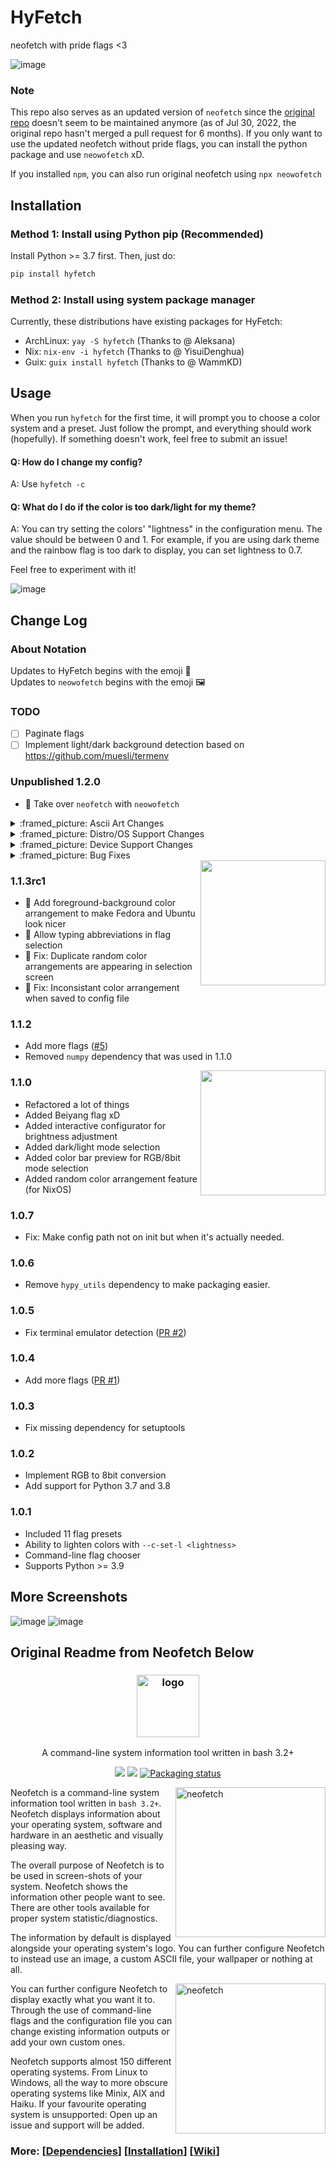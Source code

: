 # HyFetch

neofetch with pride flags <3

![image](https://user-images.githubusercontent.com/22280294/162614541-af2b4660-f1f7-4287-b978-1aa2266ac70f.png)

### Note

This repo also serves as an updated version of `neofetch` since the [original repo](https://github.com/dylanaraps/neofetch) doesn't seem to be maintained anymore (as of Jul 30, 2022, the original repo hasn't merged a pull request for 6 months). If you only want to use the updated neofetch without pride flags, you can install the python package and use `neowofetch` xD.

If you installed `npm`, you can also run original neofetch using `npx neowofetch`

## Installation

### Method 1: Install using Python pip (Recommended)

Install Python >= 3.7 first. Then, just do:

```sh
pip install hyfetch
```

### Method 2: Install using system package manager

Currently, these distributions have existing packages for HyFetch:

* ArchLinux: `yay -S hyfetch` (Thanks to @ Aleksana)
* Nix: `nix-env -i hyfetch` (Thanks to @ YisuiDenghua)
* Guix: `guix install hyfetch` (Thanks to @ WammKD)

## Usage

When you run `hyfetch` for the first time, it will prompt you to choose a color system and a preset. Just follow the prompt, and everything should work (hopefully). If something doesn't work, feel free to submit an issue!

#### Q: How do I change my config?

A: Use `hyfetch -c`

#### Q: What do I do if the color is too dark/light for my theme?

A: You can try setting the colors' "lightness" in the configuration menu. The value should be between 0 and 1. For example, if you are using dark theme and the rainbow flag is too dark to display, you can set lightness to 0.7.

Feel free to experiment with it!

![image](https://user-images.githubusercontent.com/22280294/162614553-eb758e4e-1936-472c-8ca7-b601c696c6eb.png)

## Change Log

### About Notation

Updates to HyFetch begins with the emoji :rainbow:  
Updates to `neowofetch` begins with the emoji :framed_picture:

### TODO

* [ ] Paginate flags
* [ ] Implement light/dark background detection based on https://github.com/muesli/termenv

### Unpublished 1.2.0

* :rocket: Take over `neofetch` with `neowofetch`

<details>
  <summary>:framed_picture: Ascii Art Changes</summary><br>

* Ascii - Add uwuntu (https://github.com/hykilpikonna/hyfetch/pull/9) (use it with `hyfetch --test-distro uwuntu` or `neowofetch --ascii_distro uwuntu`)
* Ascii - Better Void ascii art ([#10](https://github.com/hykilpikonna/hyfetch/pull/10))
* Ascii - Update old NixOS logo for compatibility (dylanaraps/neofetch#2114)

</details>

<details>
  <summary>:framed_picture: Distro/OS Support Changes</summary><br>

* OS - Identify macOS 13 Ventura ([#8](https://github.com/hykilpikonna/hyfetch/pull/8))
* OS - Windows 11 Fluent (dylanaraps/neofetch#2109)
* Distro - Add Asahi Linux (dylanaraps/neofetch#2079)
* Distro - Add CenterOS (dylanaraps/neofetch#2097)
* Distro - Add Finnix (dylanaraps/neofetch#2099)
* Distro - Add Miracle Linux (dylanaraps/neofetch#2085)
* Distro - Add Univalent (dylanaraps/neofetch#2162)
* Distro - Add NomadBSD (dylanaraps/neofetch#2147)
* Distro - Add GrapheneOS (dylanaraps/neofetch#2146)
* Distro - Add ShastraOS (dylanaraps/neofetch#2149)
* Distro - Add Ubuntu Touch (dylanaraps/neofetch#2167)
* Distro - Add Ubuntu Sway (dylanaraps/neofetch#2136)
* Distro - Add Orchid Linux (dylanaraps/neofetch#2144)
* Distro - Add AOSC OS/Retro (dylanaraps/neofetch#2124)
* Distro - Add Ultramarine Linux (dylanaraps/neofetch#2115)
* Distro - Improve NixOS version detection (dylanaraps/neofetch#2157)

</details>

<details>
  <summary>:framed_picture: Device Support Changes</summary><br>

* Terminal - Add Termux (dylanaraps/neofetch#2168)
* CPU - Add loongarch64 (dylanaraps/neofetch#2140)
* CPU - Identify CPU name for ARM / RISCV (dylanaraps/neofetch#2139)
* Battery - Fix file not found (dylanaraps/neofetch#2130)
* GPU - Identify open-kernal Nvidia driver version (dylanaraps/neofetch#2128)

</details>

<details>
  <summary>:framed_picture: Bug Fixes</summary><br>

* Bug Fix - Fix broken fedora output (dylanaraps/neofetch#2084)

</details>

<img width="200px" src="https://user-images.githubusercontent.com/22280294/181790059-47aa6f80-be99-4e67-8fa5-5c02b02842c6.png" align="right">

### 1.1.3rc1

* :rainbow: Add foreground-background color arrangement to make Fedora and Ubuntu look nicer
* :rainbow: Allow typing abbreviations in flag selection
* :rainbow: Fix: Duplicate random color arrangements are appearing in selection screen
* :rainbow: Fix: Inconsistant color arrangement when saved to config file

### 1.1.2

* Add more flags ([#5](https://github.com/hykilpikonna/hyfetch/pull/5))
* Removed `numpy` dependency that was used in 1.1.0

<img width="200px" src="https://user-images.githubusercontent.com/22280294/180901539-014f036e-c926-4470-ac72-a6d6dcf30672.png" align="right">

### 1.1.0

* Refactored a lot of things
* Added Beiyang flag xD
* Added interactive configurator for brightness adjustment
* Added dark/light mode selection
* Added color bar preview for RGB/8bit mode selection
* Added random color arrangement feature (for NixOS)

### 1.0.7

* Fix: Make config path not on init but when it's actually needed.

### 1.0.6

* Remove `hypy_utils` dependency to make packaging easier.

### 1.0.5

* Fix terminal emulator detection ([PR #2](https://github.com/hykilpikonna/hyfetch/pull/2))

### 1.0.4

* Add more flags ([PR #1](https://github.com/hykilpikonna/hyfetch/pull/1))

### 1.0.3

* Fix missing dependency for setuptools

### 1.0.2

* Implement RGB to 8bit conversion
* Add support for Python 3.7 and 3.8

### 1.0.1

* Included 11 flag presets
* Ability to lighten colors with `--c-set-l <lightness>`
* Command-line flag chooser
* Supports Python >= 3.9

## More Screenshots

![image](https://user-images.githubusercontent.com/22280294/162614578-3b878abb-2a32-4427-997e-f90b3f5cfd7c.png)
![image](https://user-images.githubusercontent.com/22280294/162661621-f1c61338-7857-4d3f-9fe3-c6b635d68c38.png)

## Original Readme from Neofetch Below

<h3 align="center"><img src="https://i.imgur.com/ZQI2EYz.png" alt="logo" height="100px"></h3>
<p align="center">A command-line system information tool written in bash 3.2+</p>

<p align="center">
<a href="./LICENSE.md"><img src="https://img.shields.io/badge/license-MIT-blue.svg"></a>
<a href="https://github.com/dylanaraps/neofetch/releases"><img src="https://img.shields.io/github/release/dylanaraps/neofetch.svg"></a>
<a href="https://repology.org/metapackage/neofetch"><img src="https://repology.org/badge/tiny-repos/neofetch.svg" alt="Packaging status"></a>
</p>

<img src="https://i.imgur.com/GFmC5Ad.png" alt="neofetch" align="right" height="240px">

Neofetch is a command-line system information tool written in `bash 3.2+`. Neofetch displays information about your operating system, software and hardware in an aesthetic and visually pleasing way.

The overall purpose of Neofetch is to be used in screen-shots of your system. Neofetch shows the information other people want to see. There are other tools available for proper system statistic/diagnostics.

The information by default is displayed alongside your operating system's logo. You can further configure Neofetch to instead use an image, a custom ASCII file, your wallpaper or nothing at all.

<img src="https://i.imgur.com/lUrkQBN.png" alt="neofetch" align="right" height="240px">

You can further configure Neofetch to display exactly what you want it to. Through the use of command-line flags and the configuration file you can change existing information outputs or add your own custom ones.


Neofetch supports almost 150 different operating systems. From Linux to Windows, all the way to more obscure operating systems like Minix, AIX and Haiku. If your favourite operating system is unsupported: Open up an issue and support will be added.


### More: \[[Dependencies](https://github.com/dylanaraps/neofetch/wiki/Dependencies)\] \[[Installation](https://github.com/dylanaraps/neofetch/wiki/Installation)\] \[[Wiki](https://github.com/dylanaraps/neofetch/wiki)\]
